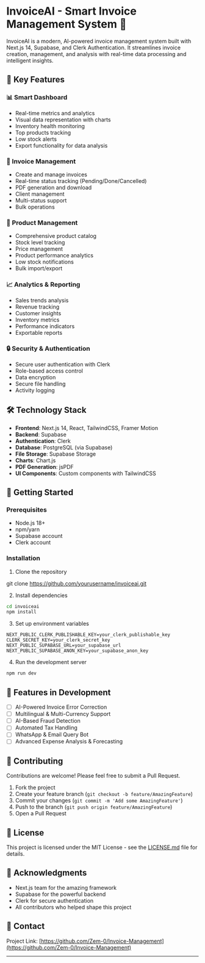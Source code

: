 # InvoiceAI - Smart Invoice Management System 🚀

InvoiceAI is a modern, AI-powered invoice management system built with Next.js 14, Supabase, and Clerk Authentication. It streamlines invoice creation, management, and analysis with real-time data processing and intelligent insights.

## 🌟 Key Features

### 📊 Smart Dashboard
- Real-time metrics and analytics
- Visual data representation with charts
- Inventory health monitoring
- Top products tracking
- Low stock alerts
- Export functionality for data analysis

### 📝 Invoice Management
- Create and manage invoices
- Real-time status tracking (Pending/Done/Cancelled)
- PDF generation and download
- Client management
- Multi-status support
- Bulk operations

### 🏪 Product Management
- Comprehensive product catalog
- Stock level tracking
- Price management
- Product performance analytics
- Low stock notifications
- Bulk import/export

### 📈 Analytics & Reporting
- Sales trends analysis
- Revenue tracking
- Customer insights
- Inventory metrics
- Performance indicators
- Exportable reports

### 🔒 Security & Authentication
- Secure user authentication with Clerk
- Role-based access control
- Data encryption
- Secure file handling
- Activity logging

## 🛠️ Technology Stack

- **Frontend**: Next.js 14, React, TailwindCSS, Framer Motion
- **Backend**: Supabase
- **Authentication**: Clerk
- **Database**: PostgreSQL (via Supabase)
- **File Storage**: Supabase Storage
- **Charts**: Chart.js
- **PDF Generation**: jsPDF
- **UI Components**: Custom components with TailwindCSS

## 🚀 Getting Started

### Prerequisites
- Node.js 18+ 
- npm/yarn
- Supabase account
- Clerk account

### Installation

1. Clone the repository

git clone https://github.com/yourusername/invoiceai.git

2. Install dependencies
```bash
cd invoiceai
npm install
```

3. Set up environment variables
```env
NEXT_PUBLIC_CLERK_PUBLISHABLE_KEY=your_clerk_publishable_key
CLERK_SECRET_KEY=your_clerk_secret_key
NEXT_PUBLIC_SUPABASE_URL=your_supabase_url
NEXT_PUBLIC_SUPABASE_ANON_KEY=your_supabase_anon_key
```

4. Run the development server
```bash
npm run dev
```

## 📱 Features in Development

- [ ] AI-Powered Invoice Error Correction
- [ ] Multilingual & Multi-Currency Support
- [ ] AI-Based Fraud Detection
- [ ] Automated Tax Handling
- [ ] WhatsApp & Email Query Bot
- [ ] Advanced Expense Analysis & Forecasting

## 🤝 Contributing

Contributions are welcome! Please feel free to submit a Pull Request.

1. Fork the project
2. Create your feature branch (`git checkout -b feature/AmazingFeature`)
3. Commit your changes (`git commit -m 'Add some AmazingFeature'`)
4. Push to the branch (`git push origin feature/AmazingFeature`)
5. Open a Pull Request

## 📄 License

This project is licensed under the MIT License - see the [LICENSE.md](LICENSE.md) file for details.

## 🙏 Acknowledgments

- Next.js team for the amazing framework
- Supabase for the powerful backend
- Clerk for secure authentication
- All contributors who helped shape this project

## 📧 Contact


Project Link: [https://github.com/Zem-0/Invoice-Management](https://github.com/Zem-0/Invoice-Management)

---

